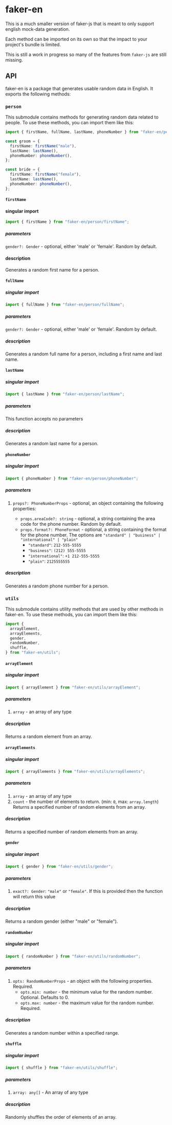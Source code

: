 # faker-en

This is a much smaller version of faker-js that is meant to only support english mock-data generation.

Each method can be imported on its own so that the impact to your project's bundle is limited.

This is still a work in progress so many of the features from `faker-js` are still missing.

## API

faker-en is a package that generates usable random data in English. It exports the following methods:

### `person`

This submodule contains methods for generating random data related to people. To use these methods, you can import them like this:

```typescript
import { firstName, fullName, lastName, phoneNumber } from "faker-en/person";

const groom = {
  firstName: firstName("male"),
  lastName: lastName(),
  phoneNumber: phoneNumber(),
};

const bride = {
  firstName: firstName("female"),
  lastName: lastName(),
  phoneNumber: phoneNumber(),
};
```

#### `firstName`

#### singular import

```typescript
import { firstName } from "faker-en/person/firstName";
```

##### parameters

`gender?: Gender` - optional, either 'male' or 'female'. Random by default.

#### description

Generates a random first name for a person.

#### `fullName`

##### singular import

```typescript
import { fullName } from "faker-en/person/fullName";
```

##### parameters

`gender?: Gender` - optional, either 'male' or 'female'. Random by default.

##### description

Generates a random full name for a person, including a first name and last name.

#### `lastName`

##### singular import

```typescript
import { lastName } from "faker-en/person/lastName";
```

##### parameters

This function accepts no parameters

##### description

Generates a random last name for a person.

#### `phoneNumber`

##### singular import

```typescript
import { phoneNumber } from "faker-en/person/phoneNumber";
```

##### parameters

1. `props?: PhoneNumberProps` - optional, an object containing the following properties:

   - `props.areaCode?: string` - optional, a string containing the area code for the phone number. Random by default.
   - `props.format?: PhoneFormat` - optional, a string containing the format for the phone number. The options are `"standard" | "business" | "international" | "plain"`
     - `"standard"`: `212-555-5555`
     - `"business"`: `(212) 555-5555`
     - `"international"`: `+1 212-555-5555`
     - `"plain"`: `2125555555`

##### description

Generates a random phone number for a person.

### `utils`

This submodule contains utility methods that are used by other methods in faker-en. To use these methods, you can import them like this:

```typescript
import {
  arrayElement,
  arrayElements,
  gender,
  randomNumber,
  shuffle,
} from "faker-en/utils";
```

#### `arrayElement`

##### singular import

```typescript
import { arrayElement } from "faker-en/utils/arrayElement";
```

##### parameters

1. `array` - an array of any type

##### description

Returns a random element from an array.

#### `arrayElements`

##### singular import

```typescript
import { arrayElements } from "faker-en/utils/arrayElements";
```

##### parameters

1. `array` - an array of any type
2. `count` - the number of elements to return. (min: `0`, max: `array.length`)
   Returns a specified number of random elements from an array.

##### description

Returns a specified number of random elements from an array.

#### `gender`

##### singular import

```typescript
import { gender } from "faker-en/utils/gender";
```

##### parameters

1. `exact?: Gender`: `"male"` or `"female"`. If this is provided then the function will return this value

##### description

Returns a random gender (either "male" or "female").

#### `randomNumber`

##### singular import

```typescript
import { randomNumber } from "faker-en/utils/randomNumber";
```

##### parameters

1. `opts: RandomNumberProps` - an object with the following properties. Required.
   - `opts.min: number` - the minimum value for the random number. Optional. Defaults to 0.
   - `opts.max: number` - the maximum value for the random number. Required.

##### description

Generates a random number within a specified range.

#### `shuffle`

##### singular import

```typescript
import { shuffle } from "faker-en/utils/shuffle";
```

##### parameters

1. `array: any[]` - An array of any type

##### description

Randomly shuffles the order of elements of an array.
